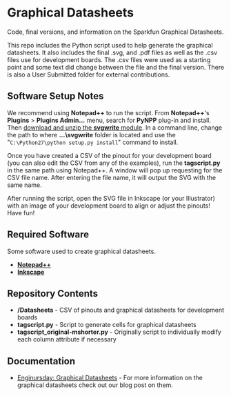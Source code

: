 Graphical Datasheets
========================================

Code, final versions, and information on the Sparkfun Graphical Datasheets.

This repo includes the Python script used to help generate the graphical datasheets.  It also includes the final .svg, and .pdf files as well as the .csv files use for development boards.  The .csv files were used as a starting point and some text did change between the file and the final version.  There is also a User Submitted folder for external contributions.

Software Setup Notes
-------------------

We recommend using **Notepad++** to run the script. From **Notepad++**'s **Plugins** > **Plugins Admin...** menu, search for **PyNPP** plug-in and install. Then [download and unzip the **svgwrite** module](https://pypi.python.org/pypi/svgwrite/). In a command line, change the path to where **...\svgwrite** folder is located and use the "`C:\Python27\python setup.py install`" command to install.

Once you have created a CSV of the pinout for your development board (you can also edit the CSV from any of the examples), run the **tagscript.py** in the same path using Notepad++. A window will pop up requesting for the CSV file name. After entering the file name, it will output the SVG with the same name.

After running the script, open the SVG file in Inkscape (or your Illustrator) with an image of your development board to align or adjust the pinouts! Have fun!

Required Software
-------------------

Some software used to create graphical datasheets.

* **[Notepad++](https://notepad-plus-plus.org/download/v7.7.1.html)**
* **[Inkscape](https://inkscape.org/release/inkscape-0.92.4/)**

Repository Contents
-------------------

* **/Datasheets** - CSV of pinouts and graphical datasheets for development boards
* **tagscript.py** - Script to generate cells for graphical datasheets
* **tagscript_original-mshorter.py** - Originally script to individually modify each column attribute if necessary

Documentation
--------------

* [Enginursday: Graphical Datasheets](https://www.sparkfun.com/news/1947) - For more information on the graphical datasheets check out our blog post on them.
